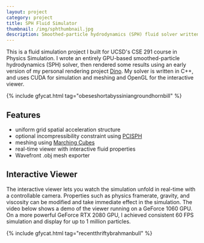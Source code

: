 ```yaml
---
layout: project
category: project
title: SPH Fluid Simulator
thumbnail: /img/sphthumbnail.jpg
description: Smoothed-particle hydrodynamics (SPH) fluid solver written for GPU. Includes OpenGL viewer with support for GPU-based meshing via Marching Cubes and simple rendering. Capable of real-time (60 FPS) simulation of up to 1 million particles.
---
```


This is a fluid simulation project I built for UCSD's CSE 291 course in Physics Simulation. I wrote an entirely GPU-based smoothed-particle hydrodynamics (SPH) solver, then rendered some results using an early version of my personal rendering project [Dino](/project/dino.html). My solver is written in C++, and uses CUDA for simulation and meshing and OpenGL for the interactive viewer.

{% include gfycat.html tag="obeseshortabyssiniangroundhornbill" %}

## Features

- uniform grid spatial acceleration structure
- optional incompressibility constraint using [PCISPH](https://people.inf.ethz.ch/~sobarbar/papers/Sol09/Sol09.pdf)
- meshing using [Marching Cubes](https://en.wikipedia.org/wiki/Marching_cubes)
- real-time viewer with interactive fluid properties
- Wavefront .obj mesh exporter

## Interactive Viewer

The interactive viewer lets you watch the simulation unfold in real-time with a controllable camera. Properties such as physics framerate, gravity, and viscosity can be modified and take immediate effect in the simulation. The video below shows a demo of the viewer running on a GeForce 1060 GPU. On a more powerful GeForce RTX 2080 GPU, I achieved consistent 60 FPS simulation and display for up to 1 million particles.

{% include gfycat.html tag="recentthriftybrahmanbull" %}
